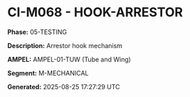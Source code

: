 # CI-M068 - HOOK-ARRESTOR

**Phase:** 05-TESTING

**Description:** Arrestor hook mechanism

**AMPEL:** AMPEL-01-TUW (Tube and Wing)

**Segment:** M-MECHANICAL

**Generated:** 2025-08-25 17:27:29 UTC
